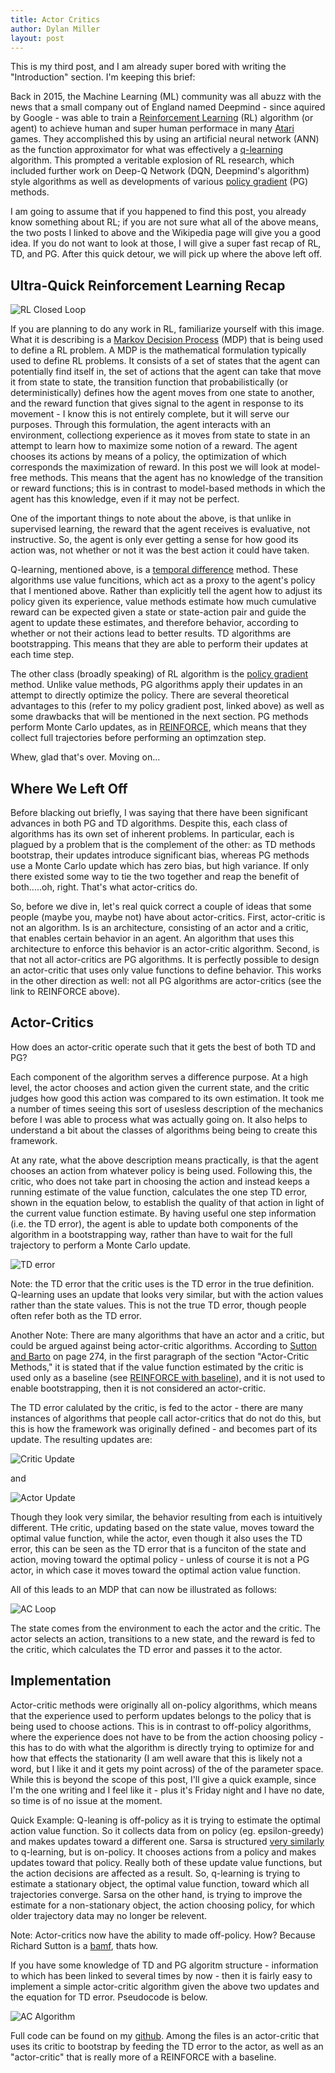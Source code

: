 ```yaml
---
title: Actor Critics
author: Dylan Miller
layout: post
---
```

This is my third post, and I am already super bored with writing the "Introduction" section. I'm keeping this brief:

Back in 2015, the Machine Learning (ML) community was all abuzz with the news that a small company out of England named Deepmind - since aquired by Google - was able to train a [Reinforcement Learning](https://en.wikipedia.org/wiki/Reinforcement_learning) (RL) algorithm (or agent) to achieve human and super human performace in many [Atari](https://www.nature.com/articles/nature14236) games. They accomplished this by using an artificial neural network (ANN) as the function approximator for what was effectively a [q-learning](https://dylanamiller.github.io/2019/12/17/temporal-difference-learning.html) algorithm. This prompted a veritable explosion of RL research, which included further work on Deep-Q Network (DQN, Deepmind's algorithm) style algorithms as well as developments of various [policy gradient](https://dylanamiller.github.io/2019/12/25/policy-gradients.html) (PG) methods.

I am going to assume that if you happened to find this post, you already know something about RL; if you are not sure what all of the above means, the two posts I linked to above and the Wikipedia page will give you a good idea. If you do not want to look at those, I will give a super fast recap of RL, TD, and PG. After this quick detour, we will pick up where the above left off.

## **Ultra-Quick Reinforcement Learning Recap**

![](/assets/images/actor_critic/rl_loop.png "RL Closed Loop")

If you are planning to do any work in RL, familiarize yourself with this image. What it is describing is a [Markov Decision Process](https://en.wikipedia.org/wiki/Markov_decision_process) (MDP) that is being used to define a RL problem. A MDP is the mathematical formulation typically used to define RL problems. It consists of a set of states that the agent can potentially find itself in, the set of actions that the agent can take that move it from state to state, the transition function that probabilistically (or deterministically) defines how the agent moves from one state to another, and the reward function that gives signal to the agent in response to its movement - I know this is not entirely complete, but it will serve our purposes. Through this formulation, the agent interacts with an environment, collectiong experience as it moves from state to state in an attempt to learn how to maximize some notion of a reward. The agent chooses its actions by means of a policy, the optimization of which corresponds the maximization of reward. In this post we will look at model-free methods. This means that the agent has no knowledge of the transition or reward functions; this is in contrast to model-based methods in which the agent has this knowledge, even if it may not be perfect.

One of the important things to note about the above, is that unlike in supervised learning, the reward that the agent receives is evaluative, not instructive. So, the agent is only ever getting a sense for how good its action was, not whether or not it was the best action it could have taken.

Q-learning, mentioned above, is a [temporal difference](https://cling.csd.uwo.ca/cs346a/extra/tdgammon.pdf) method. These algorithms use value funcitions, which act as a proxy to the agent's policy that I mentioned above. Rather than explicitly tell the agent how to adjust its policy given its experience, value methods estimate how much cumulative reward can be expected given a state or state-action pair and guide the agent to update these estimates, and therefore behavior, according to whether or not their actions lead to better results. TD algorithms are bootstrapping. This means that they are able to perform their updates at each time step.

The other class (broadly speaking) of RL algorithm is the [policy gradient](https://papers.nips.cc/paper/1713-policy-gradient-methods-for-reinforcement-learning-with-function-approximation.pdf) method. Unlike value methods, PG algorithms apply their updates in an attempt to directly optimize the policy. There are several theoretical advantages to this (refer to my policy gradient post, linked above) as well as some drawbacks that will be mentioned in the next section. PG methods perform Monte Carlo updates, as in [REINFORCE](http://www-anw.cs.umass.edu/~barto/courses/cs687/williams92simple.pdf), which means that they collect full trajectories before performing an optimzation step.

Whew, glad that's over. Moving on...

## **Where We Left Off**

Before blacking out briefly, I was saying that there have been significant advances in both PG and TD algorithms. Despite this, each class of algorithms has its own set of inherent problems. In particular, each is plagued by a problem that is the complement of the other: as TD methods bootstrap, their updates introduce significant bias, whereas PG methods use a Monte Carlo update which has zero bias, but high variance. If only there existed some way to tie the two together and reap the benefit of both.....oh, right. That's what actor-critics do.

So, before we dive in, let's real quick correct a couple of ideas that some people (maybe you, maybe not) have about actor-critics. First, actor-critic is not an algorithm. Is is an architecture, consisting of an actor and a critic, that enables certain behavior in an agent. An algorithm that uses this architecture to enforce this behavior is an actor-critic algorithm. Second, is that not all actor-critics are PG algorithms. It is perfectly possible to design an actor-critic that uses only value functions to define behavior. This works in the other direction as well: not all PG algorithms are actor-critics (see the link to REINFORCE above). 

## **Actor-Critics**

How does an actor-critic operate such that it gets the best of both TD and PG?

Each component of the algorithm serves a difference purpose. At a high level, the actor chooses and action given the current state, and the critic judges how good this action was compared to its own estimation. It took me a number of times seeing this sort of usesless description of the mechanics before I was able to process what was actually going on. It also helps to understand a bit about the classes of algorithms being being to create this framework. 

At any rate, what the above description means practically, is that the agent chooses an action from whatever policy is being used. Following this, the critic, who does not take part in choosing the action and instead keeps a running estimate of the value function, calculates the one step TD error, shown in the equation below, to establish the quality of that action in light of the current value function estimate. By having useful one step information (i.e. the TD error), the agent is able to update both components of the algorithm in a bootstrapping way, rather than have to wait for the full trajectory to perform a Monte Carlo update.

![](/assets/images/actor_critic/td_error.png "TD error")

Note: the TD error that the critic uses is the TD error in the true definition. Q-learning uses an update that looks very similar, but with the action values rather than the state values. This is not the true TD error, though people often refer both as the TD error.

Another Note: There are many algorithms that have an actor and a critic, but could be argued against being actor-critic algorithms. According to [Sutton and Barto](http://www.incompleteideas.net/book/bookdraft2017nov5.pdf) on page 274, in the first paragraph of the section "Actor-Critic Methods," it is stated that if the value function estimated by the critic is used only as a baseline (see [REINFORCE with baseline](https://dylanamiller.github.io/2019/12/25/policy-gradients.html)), and it is not used to enable bootstrapping, then it is not considered an actor-critic. 

The TD error calulated by the critic, is fed to the actor - there are many instances of algorithms that people call actor-critics that do not do this, but this is how the framework was originally defined -
and becomes part of its update. The resulting updates are:

![](/assets/images/actor_critic/critic_update.png "Critic Update")

and

![](/assets/images/actor_critic/actor_update.png "Actor Update")

Though they look very similar, the behavior resulting from each is intuitively different. THe critic, updating based on the state value, moves toward the optimal value function, while the actor, even though it also uses the TD error, this can be seen as the TD error that is a funciton of the state and action, moving toward the optimal policy - unless of course it is not a PG actor, in which case it moves toward the optimal action value function. 

All of this leads to an MDP that can now be illustrated as follows:

![](/assets/images/actor_critic/ac_loop.png "AC Loop")

The state comes from the environment to each the actor and the critic. The actor selects an action, transitions to a new state, and the reward is fed to the critic, which calculates the TD error and passes it to the actor.

## **Implementation**

Actor-critic methods were originally all on-policy algorithms, which means that the experience used to perform updates belongs to the policy that is being used to choose actions. This is in contrast to off-policy algorithms, where the experience does not have to be from the action choosing policy - this has to do with what the algorithm is directly trying to optimize for and how that effects the stationarity (I am well aware that this is likely not a word, but I like it and it gets my point across) of the of the parameter space. While this is beyond the scope of this post, I'll give a quick example, since I'm the one writing and I feel like it - plus it's Friday night and I have no date, so time is of no issue at the moment. 

Quick Example: Q-leaning is off-policy as it is trying to estimate the optimal action value function. So it collects data from on policy (eg. epsilon-greedy) and makes updates toward a different one. Sarsa is structured [very similarly](https://dylanamiller.github.io/2019/12/17/temporal-difference-learning.html) to q-learning, but is on-policy. It chooses actions from a policy and makes updates toward that policy. Really both of these update value functions, but the action decisions are affected as a result. So, q-learning is trying to estimate a stationary object, the optimal value function, toward which all trajectories converge. Sarsa on the other hand, is trying to improve the estimate for a non-stationary object, the action choosing policy, for which older trajectory data may no longer be relevent. 

Note: Actor-critics now have the ability to made off-policy. How? Because Richard Sutton is a [bamf](https://arxiv.org/pdf/1205.4839.pdf), thats how.

If you have some knowledge of TD and PG algoritm structure - information to which has been linked to several times by now - then it is fairly easy to implement a simple actor-critic algorithm given the above two updates and the equation for TD error. Pseudocode is below.

![](/assets/images/actor_critic/ac_algorithm.png "AC Algorithm")

Full code can be found on my [github](https://github.com/dylanamiller/actor_critic). Among the files is an actor-critic that uses its critic to bootstrap by feeding the TD error to the actor, as well as an "actor-critic" that is really more of a REINFORCE with a baseline.


